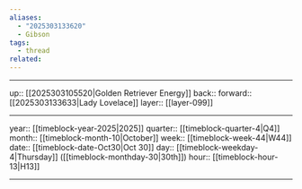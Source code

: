 ```yaml
---
aliases:
  - "2025303133620"
  - Gibson
tags:
  - thread
related:
---
```




***

up:: [[2025303105520|Golden Retriever Energy]]
back:: 
forward:: [[2025303133633|Lady Lovelace]]
layer:: [[layer-099]]

***

year:: [[timeblock-year-2025|2025]]
quarter:: [[timeblock-quarter-4|Q4]]
month:: [[timeblock-month-10|October]]
week:: [[timeblock-week-44|W44]]
date:: [[timeblock-date-Oct30|Oct 30]]
day:: [[timeblock-weekday-4|Thursday]] ([[timeblock-monthday-30|30th]])
hour:: [[timeblock-hour-13|H13]]

***
